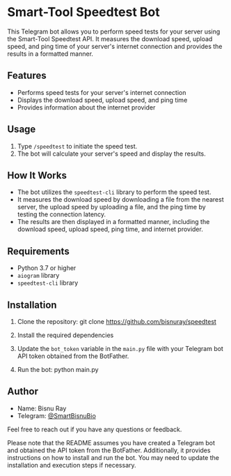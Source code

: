 # Smart-Tool Speedtest Bot

This Telegram bot allows you to perform speed tests for your server using the Smart-Tool Speedtest API. It measures the download speed, upload speed, and ping time of your server's internet connection and provides the results in a formatted manner.

## Features

- Performs speed tests for your server's internet connection
- Displays the download speed, upload speed, and ping time
- Provides information about the internet provider

## Usage

1. Type `/speedtest` to initiate the speed test.
2. The bot will calculate your server's speed and display the results.

## How It Works

- The bot utilizes the `speedtest-cli` library to perform the speed test.
- It measures the download speed by downloading a file from the nearest server, the upload speed by uploading a file, and the ping time by testing the connection latency.
- The results are then displayed in a formatted manner, including the download speed, upload speed, ping time, and internet provider.

## Requirements

- Python 3.7 or higher
- `aiogram` library
- `speedtest-cli` library

## Installation

1. Clone the repository:
git clone https://github.com/bisnuray/speedtest

2. Install the required dependencies

3. Update the `bot_token` variable in the `main.py` file with your Telegram bot API token obtained from the BotFather.

4. Run the bot:
python main.py

## Author

- Name: Bisnu Ray
- Telegram: [@SmartBisnuBio](https://t.me/SmartBisnuBio)

Feel free to reach out if you have any questions or feedback.

Please note that the README assumes you have created a Telegram bot and obtained the API token from the BotFather. Additionally, it provides instructions on how to install and run the bot. You may need to update the installation and execution steps if necessary.
